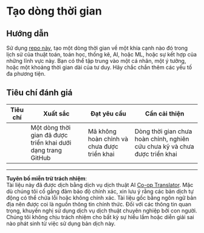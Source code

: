 <!--
CO_OP_TRANSLATOR_METADATA:
{
  "original_hash": "eb6e4d5afd1b21a57d2b9e6d0aac3969",
  "translation_date": "2025-09-05T19:43:49+00:00",
  "source_file": "1-Introduction/2-history-of-ML/assignment.md",
  "language_code": "vi"
}
-->
# Tạo dòng thời gian

## Hướng dẫn

Sử dụng [repo này](https://github.com/Digital-Humanities-Toolkit/timeline-builder), tạo một dòng thời gian về một khía cạnh nào đó trong lịch sử của thuật toán, toán học, thống kê, AI, hoặc ML, hoặc sự kết hợp của những lĩnh vực này. Bạn có thể tập trung vào một cá nhân, một ý tưởng, hoặc một khoảng thời gian dài của tư duy. Hãy chắc chắn thêm các yếu tố đa phương tiện.

## Tiêu chí đánh giá

| Tiêu chí  | Xuất sắc                                           | Đạt yêu cầu                            | Cần cải thiện                                                    |
| --------- | -------------------------------------------------- | --------------------------------------- | ---------------------------------------------------------------- |
|           | Một dòng thời gian đã được triển khai dưới dạng trang GitHub | Mã không hoàn chỉnh và chưa được triển khai | Dòng thời gian chưa hoàn chỉnh, nghiên cứu chưa kỹ và chưa được triển khai |

---

**Tuyên bố miễn trừ trách nhiệm**:  
Tài liệu này đã được dịch bằng dịch vụ dịch thuật AI [Co-op Translator](https://github.com/Azure/co-op-translator). Mặc dù chúng tôi cố gắng đảm bảo độ chính xác, xin lưu ý rằng các bản dịch tự động có thể chứa lỗi hoặc không chính xác. Tài liệu gốc bằng ngôn ngữ bản địa nên được coi là nguồn thông tin chính thức. Đối với các thông tin quan trọng, khuyến nghị sử dụng dịch vụ dịch thuật chuyên nghiệp bởi con người. Chúng tôi không chịu trách nhiệm cho bất kỳ sự hiểu lầm hoặc diễn giải sai nào phát sinh từ việc sử dụng bản dịch này.
